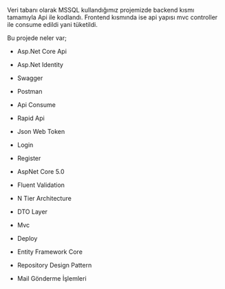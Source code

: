 Veri tabanı olarak MSSQL kullandığımız projemizde backend kısmı tamamıyla Api ile kodlandı. Frontend kısmında ise api yapısı mvc controller ile consume edildi yani tüketildi.

Bu projede neler var;

* Asp.Net Core Api

* Asp.Net Identity

* Swagger

* Postman

* Api Consume

* Rapid Api

* Json Web Token

* Login

* Register

* AspNet Core 5.0

* Fluent Validation

* N Tier Architecture

* DTO Layer

* Mvc

* Deploy

* Entity Framework Core

* Repository Design Pattern

* Mail Gönderme İşlemleri
